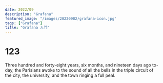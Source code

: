 ```yaml
---
date: 2022/09
description: "Grafana"
featured_image: "/images/20220902/grafana-icon.jpg"
tags: ["Grafana"]
title: "Grafana 入門"
---
```

# 123
Three hundred and forty-eight years, six months, and nineteen days ago
to-day, the Parisians awoke to the sound of all the bells in the triple
circuit of the city, the university, and the town ringing a full peal.


